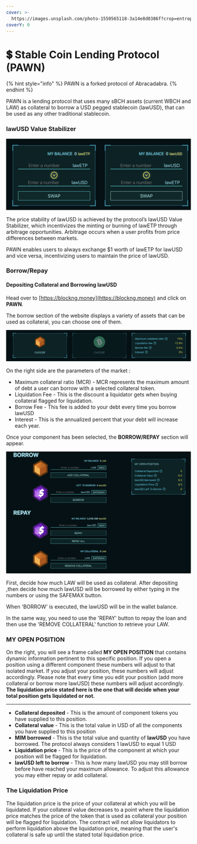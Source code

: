 ```yaml
---
cover: >-
  https://images.unsplash.com/photo-1550565118-3a14e8d0386f?crop=entropy&cs=srgb&fm=jpg&ixid=MnwxOTcwMjR8MHwxfHNlYXJjaHw3fHxkb2xsYXJ8ZW58MHx8fHwxNjUwMDE2NTY5&ixlib=rb-1.2.1&q=85
coverY: 0
---
```


# 💲 Stable Coin Lending Protocol (PAWN)

{% hint style="info" %}
PAWN is a forked protocol of Abracadabra.
{% endhint %}

PAWN is a lending protocol that uses many sBCH assets (current WBCH and LAW) as collateral to borrow a USD pegged stablecoin (lawUSD), that can be used as any other traditional stablecoin.

### lawUSD Value Stabilizer

![](<../../.gitbook/assets/图片 (3).png>)

The price stability of lawUSD is achieved by the protocol’s lawUSD Value Stabilizer, which incentivizes the minting or burning of lawETP through arbitrage opportunities. Arbitrage occurs when a user profits from price differences between markets.

PAWN enables users to always exchange $1 worth of lawETP for lawUSD and vice versa, incentivizing users to maintain the price of lawUSD.



### Borrow/Repay

#### Depositing Collateral and Borrowing lawUSD

Head over to [https://blockng.money](https://blockng.money) and click on **PAWN**.

The borrow section of the website displays a variety of assets that can be used as collateral, you can choose one of them.

![](../../.gitbook/assets/图片.png)

On the right side are the parameters of the market :&#x20;

* Maximum collateral ratio (MCR) - MCR represents the maximum amount of debt a user can borrow with a selected collateral token.
* Liquidation Fee - This is the discount a liquidator gets when buying collateral flagged for liquidation.
* Borrow Fee - This fee is added to your debt every time you borrow lawUSD
* Interest - This is the annualized percent that your debt will increase each year.

Once your component has been selected, the **BORROW/REPAY** section will appear.

![](<../../.gitbook/assets/图片 (1).png>)

First, decide how much LAW will be used as collateral. After depositing  ,then decide how much lawUSD will be borrowed by either typing in the numbers or using the SAFEMAX button.

When 'BORROW' is executed, the lawUSD will be in the wallet balance.

In the same way, you need to use the 'REPAY' button to repay the loan and then use the 'REMOVE COLLATERAL' function to retrieve your LAW.

### MY OPEN POSITION

On the right, you will see a frame called **MY OPEN POSITION** that contains dynamic information pertinent to this specific position. If you open a position using a different component these numbers will adjust to that isolated market. If you adjust your position, these numbers will adjust accordingly. Please note that every time you edit your position (add more collateral or borrow more lawUSD) these numbers will adjust accordingly. **The liquidation price stated here is the one that will decide when your total position gets liquidated or not.**

****

* **Collateral deposited** - This is the amount of component tokens you have supplied to this position.
* **Collateral value** - This is the total value in USD of all the components you have supplied to this position
* **MIM borrowed** - This is the total value and quantity of **lawUSD** you have borrowed. The protocol always considers 1 lawUSD to equal 1 USD
* **Liquidation price** - This is the price of the component at which your position will be flagged for liquidation.&#x20;
* **lawUSD left to borrow** - This is how many lawUSD you may still borrow before have reached your maximum allowance. To adjust this allowance you may either repay or add collateral.

### **The Liquidation Price**

The liquidation price is the price of your collateral at which you will be liquidated. If your collateral value decreases to a point where the liquidation price matches the price of the token that is used as collateral your position will be flagged for liquidation. The contract will not allow liquidators to perform liquidation above the liquidation price, meaning that the user's collateral is safe up until the stated total liquidation price.



